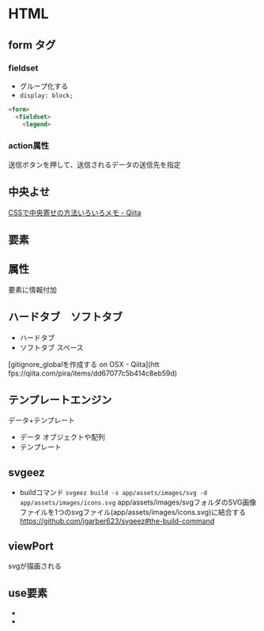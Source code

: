 # HTML
## form タグ
### fieldset
- グループ化する
- `display: block;`

```html
<form>
  <fieldset>
    <legend>
```

### action属性
送信ボタンを押して、送信されるデータの送信先を指定


## 中央よせ
[CSSで中央寄せの方法いろいろメモ - Qiita](https://qiita.com/KAMEch/items/b52c5e23212b8fef81a7)


## 要素

## 属性
要素に情報付加

## ハードタブ　ソフトタブ
- ハードタブ
- ソフトタブ
スペース

[gitignore_globalを作成する on OSX - Qiita](htt fps://qiita.com/pira/items/dd67077c5b414c8eb59d)

## テンプレートエンジン
データ+テンプレート
- データ
オブジェクトや配列
- テンプレート

## svgeez
- buildコマンド
`svgeez build -s app/assets/images/svg -d app/assets/images/icons.svg`
app/assets/images/svgフォルダのSVG画像ファイルを1つのsvgファイル(app/assets/images/icons.svg)に結合する
https://github.com/jgarber623/svgeez#the-build-command

## viewPort
svgが描画される

## use要素
- <defs><g>
- <symbol>
